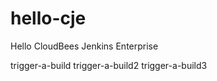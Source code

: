 # hello-cje
Hello CloudBees Jenkins Enterprise

trigger-a-build
trigger-a-build2
trigger-a-build3



